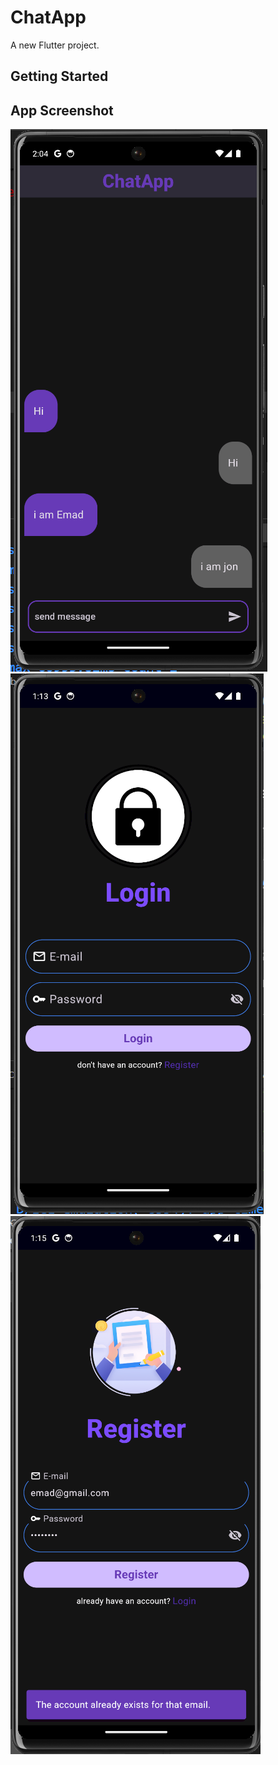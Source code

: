 # ChatApp

A new Flutter project.

## Getting Started

## App Screenshot

![Chat Screen](assets/app_preview/ChatScreen.png)
![Login Screen](assets/app_preview/LoginScreen.png)
![Register Screen](assets/app_preview/RegisterScreen.png)
